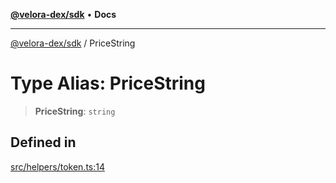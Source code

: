 [**@velora-dex/sdk**](../README.md) • **Docs**

***

[@velora-dex/sdk](../globals.md) / PriceString

# Type Alias: PriceString

> **PriceString**: `string`

## Defined in

[src/helpers/token.ts:14](https://github.com/paraswap/paraswap-sdk/blob/master/src/helpers/token.ts#L14)
